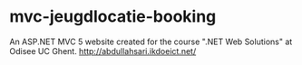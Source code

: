# mvc-jeugdlocatie-booking
An ASP.NET MVC 5 website created for the course ".NET Web Solutions" at Odisee UC Ghent. http://abdullahsari.ikdoeict.net/
